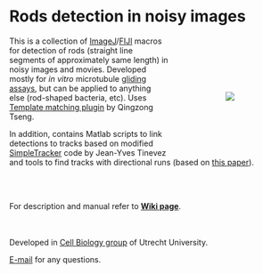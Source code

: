 Rods detection in noisy images
===

<img src="http://katpyxa.info/software/rods_detection_logo.png" align="right" style="padding:100px"/>This is a collection of [ImageJ](https://imagej.nih.gov/ij/)/[FIJI](http://fiji.sc/) macros for detection of rods (straight line segments of approximately same length) in noisy images and movies. Developed mostly for <i>in vitro</i> microtubule [gliding assays](https://www.youtube.com/watch?v=yRjU-bgfL0I), but can be applied to anything else (rod-shaped bacteria, etc). Uses [Template matching plugin]( https://sites.google.com/site/qingzongtseng/template-matching-ij-plugin) by Qingzong Tseng. 

In addition, contains Matlab scripts to link detections to tracks based on modified [SimpleTracker](https://nl.mathworks.com/matlabcentral/fileexchange/34040-simple-tracker) code by Jean-Yves Tinevez and tools to find tracks with directional runs (based on [this paper](https://www.nature.com/articles/ncomms14772)).


<br />
<br />

For description and manual refer to <a href="https://github.com/ekatrukha/rods-detection-in-noisy-images/wiki"><strong>Wiki page</strong></a>.

<br />
<br />
Developed in <a href='http://cellbiology.science.uu.nl/'>Cell Biology group</a> of Utrecht University.   
 
<a href="mailto:katpyxa@gmail.com">E-mail</a> for any questions.
